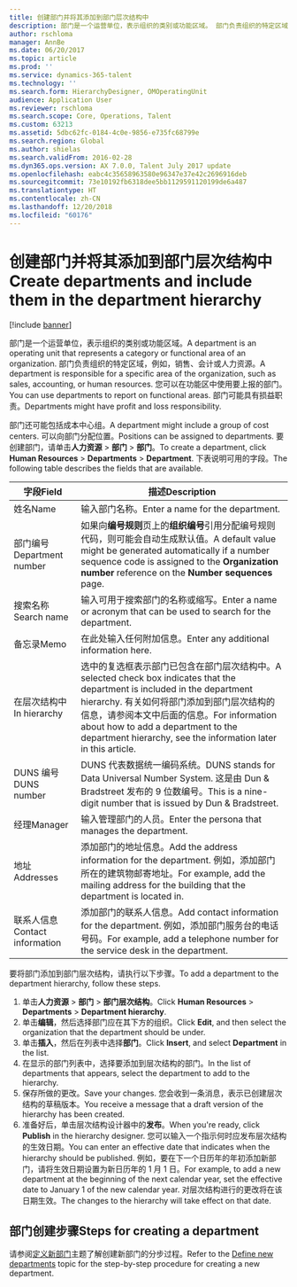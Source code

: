 ```yaml
---
title: 创建部门并将其添加到部门层次结构中
description: 部门是一个运营单位，表示组织的类别或功能区域。 部门负责组织的特定区域，例如，销售、会计或人力资源。 您可以在功能区中使用要上报的部门。 部门可能具有损益职责。
author: rschloma
manager: AnnBe
ms.date: 06/20/2017
ms.topic: article
ms.prod: ''
ms.service: dynamics-365-talent
ms.technology: ''
ms.search.form: HierarchyDesigner, OMOperatingUnit
audience: Application User
ms.reviewer: rschloma
ms.search.scope: Core, Operations, Talent
ms.custom: 63213
ms.assetid: 5dbc62fc-0184-4c0e-9856-e735fc68799e
ms.search.region: Global
ms.author: shielas
ms.search.validFrom: 2016-02-28
ms.dyn365.ops.version: AX 7.0.0, Talent July 2017 update
ms.openlocfilehash: eabc4c35658963580e96347e37e42c2696916deb
ms.sourcegitcommit: 73e10192fb6318dee5bb1129591120199de6a487
ms.translationtype: HT
ms.contentlocale: zh-CN
ms.lasthandoff: 12/20/2018
ms.locfileid: "60176"
---
```

# <a name="create-departments-and-include-them-in-the-department-hierarchy"></a><span data-ttu-id="97c01-106">创建部门并将其添加到部门层次结构中</span><span class="sxs-lookup"><span data-stu-id="97c01-106">Create departments and include them in the department hierarchy</span></span>

[!include [banner](includes/banner.md)]

<span data-ttu-id="97c01-107">部门是一个运营单位，表示组织的类别或功能区域。</span><span class="sxs-lookup"><span data-stu-id="97c01-107">A department is an operating unit that represents a category or functional area of an organization.</span></span> <span data-ttu-id="97c01-108">部门负责组织的特定区域，例如，销售、会计或人力资源。</span><span class="sxs-lookup"><span data-stu-id="97c01-108">A department is responsible for a specific area of the organization, such as sales, accounting, or human resources.</span></span> <span data-ttu-id="97c01-109">您可以在功能区中使用要上报的部门。</span><span class="sxs-lookup"><span data-stu-id="97c01-109">You can use departments to report on functional areas.</span></span> <span data-ttu-id="97c01-110">部门可能具有损益职责。</span><span class="sxs-lookup"><span data-stu-id="97c01-110">Departments might have profit and loss responsibility.</span></span>

<span data-ttu-id="97c01-111">部门还可能包括成本中心组。</span><span class="sxs-lookup"><span data-stu-id="97c01-111">A department might include a group of cost centers.</span></span> <span data-ttu-id="97c01-112">可以向部门分配位置。</span><span class="sxs-lookup"><span data-stu-id="97c01-112">Positions can be assigned to departments.</span></span> <span data-ttu-id="97c01-113">要创建部门，请单击**人力资源** &gt; **部门** &gt; **部门**。</span><span class="sxs-lookup"><span data-stu-id="97c01-113">To create a department, click **Human Resources** &gt; **Departments** &gt; **Department**.</span></span> <span data-ttu-id="97c01-114">下表说明可用的字段。</span><span class="sxs-lookup"><span data-stu-id="97c01-114">The following table describes the fields that are available.</span></span>

| <span data-ttu-id="97c01-115">字段</span><span class="sxs-lookup"><span data-stu-id="97c01-115">Field</span></span>               | <span data-ttu-id="97c01-116">描述</span><span class="sxs-lookup"><span data-stu-id="97c01-116">Description</span></span>                                                                                                                                                                                                       |
|---------------------|-------------------------------------------------------------------------------------------------------------------------------------------------------------------------------------------------------------------|
| <span data-ttu-id="97c01-117">姓名</span><span class="sxs-lookup"><span data-stu-id="97c01-117">Name</span></span>                | <span data-ttu-id="97c01-118">输入部门名称。</span><span class="sxs-lookup"><span data-stu-id="97c01-118">Enter a name for the department.</span></span>                                                                                                                                                                                  |
| <span data-ttu-id="97c01-119">部门编号</span><span class="sxs-lookup"><span data-stu-id="97c01-119">Department number</span></span>   | <span data-ttu-id="97c01-120">如果向**编号规则**页上的**组织编号**引用分配编号规则代码，则可能会自动生成默认值。</span><span class="sxs-lookup"><span data-stu-id="97c01-120">A default value might be generated automatically if a number sequence code is assigned to the **Organization number** reference on the **Number sequences** page.</span></span>                                                 |
| <span data-ttu-id="97c01-121">搜索名称</span><span class="sxs-lookup"><span data-stu-id="97c01-121">Search name</span></span>         | <span data-ttu-id="97c01-122">输入可用于搜索部门的名称或缩写。</span><span class="sxs-lookup"><span data-stu-id="97c01-122">Enter a name or acronym that can be used to search for the department.</span></span>                                                                                                                                            |
| <span data-ttu-id="97c01-123">备忘录</span><span class="sxs-lookup"><span data-stu-id="97c01-123">Memo</span></span>                | <span data-ttu-id="97c01-124">在此处输入任何附加信息。</span><span class="sxs-lookup"><span data-stu-id="97c01-124">Enter any additional information here.</span></span>                                                                                                                                                                            |
| <span data-ttu-id="97c01-125">在层次结构中</span><span class="sxs-lookup"><span data-stu-id="97c01-125">In hierarchy</span></span>        | <span data-ttu-id="97c01-126">选中的复选框表示部门已包含在部门层次结构中。</span><span class="sxs-lookup"><span data-stu-id="97c01-126">A selected check box indicates that the department is included in the department hierarchy.</span></span> <span data-ttu-id="97c01-127">有关如何将部门添加到部门层次结构的信息，请参阅本文中后面的信息。</span><span class="sxs-lookup"><span data-stu-id="97c01-127">For information about how to add a department to the department hierarchy, see the information later in this article.</span></span> |
| <span data-ttu-id="97c01-128">DUNS 编号</span><span class="sxs-lookup"><span data-stu-id="97c01-128">DUNS number</span></span>         | <span data-ttu-id="97c01-129">DUNS 代表数据统一编码系统。</span><span class="sxs-lookup"><span data-stu-id="97c01-129">DUNS stands for Data Universal Number System.</span></span> <span data-ttu-id="97c01-130">这是由 Dun & Bradstreet 发布的 9 位数编号。</span><span class="sxs-lookup"><span data-stu-id="97c01-130">This is a nine-digit number that is issued by Dun & Bradstreet.</span></span>                                                                                                     |
| <span data-ttu-id="97c01-131">经理</span><span class="sxs-lookup"><span data-stu-id="97c01-131">Manager</span></span>             | <span data-ttu-id="97c01-132">输入管理部门的人员。</span><span class="sxs-lookup"><span data-stu-id="97c01-132">Enter the persona that manages the department.</span></span>                                                                                                                                                                    |
| <span data-ttu-id="97c01-133">地址</span><span class="sxs-lookup"><span data-stu-id="97c01-133">Addresses</span></span>           | <span data-ttu-id="97c01-134">添加部门的地址信息。</span><span class="sxs-lookup"><span data-stu-id="97c01-134">Add the address information for the department.</span></span> <span data-ttu-id="97c01-135">例如，添加部门所在的建筑物邮寄地址。</span><span class="sxs-lookup"><span data-stu-id="97c01-135">For example, add the mailing address for the building that the department is located in.</span></span>                                                                          |
| <span data-ttu-id="97c01-136">联系人信息</span><span class="sxs-lookup"><span data-stu-id="97c01-136">Contact information</span></span> | <span data-ttu-id="97c01-137">添加部门的联系人信息。</span><span class="sxs-lookup"><span data-stu-id="97c01-137">Add contact information for the department.</span></span> <span data-ttu-id="97c01-138">例如，添加部门服务台的电话号码。</span><span class="sxs-lookup"><span data-stu-id="97c01-138">For example, add a telephone number for the service desk in the department.</span></span>                                                                                           |

<span data-ttu-id="97c01-139">要将部门添加到部门层次结构，请执行以下步骤。</span><span class="sxs-lookup"><span data-stu-id="97c01-139">To add a department to the department hierarchy, follow these steps.</span></span>

1.  <span data-ttu-id="97c01-140">单击**人力资源** &gt; **部门** &gt; **部门层次结构**。</span><span class="sxs-lookup"><span data-stu-id="97c01-140">Click **Human Resources** &gt; **Departments** &gt; **Department hierarchy**.</span></span>
2.  <span data-ttu-id="97c01-141">单击**编辑**，然后选择部门应在其下方的组织。</span><span class="sxs-lookup"><span data-stu-id="97c01-141">Click **Edit**, and then select the organization that the department should be under.</span></span>
3.  <span data-ttu-id="97c01-142">单击**插入**，然后在列表中选择**部门**。</span><span class="sxs-lookup"><span data-stu-id="97c01-142">Click **Insert**, and select **Department** in the list.</span></span>
4.  <span data-ttu-id="97c01-143">在显示的部门列表中，选择要添加到层次结构的部门。</span><span class="sxs-lookup"><span data-stu-id="97c01-143">In the list of departments that appears, select the department to add to the hierarchy.</span></span>
5.  <span data-ttu-id="97c01-144">保存所做的更改。</span><span class="sxs-lookup"><span data-stu-id="97c01-144">Save your changes.</span></span> <span data-ttu-id="97c01-145">您会收到一条消息，表示已创建层次结构的草稿版本。</span><span class="sxs-lookup"><span data-stu-id="97c01-145">You receive a message that a draft version of the hierarchy has been created.</span></span>
6.  <span data-ttu-id="97c01-146">准备好后，单击层次结构设计器中的**发布**。</span><span class="sxs-lookup"><span data-stu-id="97c01-146">When you're ready, click **Publish** in the hierarchy designer.</span></span> <span data-ttu-id="97c01-147">您可以输入一个指示何时应发布层次结构的生效日期。</span><span class="sxs-lookup"><span data-stu-id="97c01-147">You can enter an effective date that indicates when the hierarchy should be published.</span></span> <span data-ttu-id="97c01-148">例如，要在下一个日历年的年初添加新部门，请将生效日期设置为新日历年的 1 月 1 日。</span><span class="sxs-lookup"><span data-stu-id="97c01-148">For example, to add a new department at the beginning of the next calendar year, set the effective date to January 1 of the new calendar year.</span></span> <span data-ttu-id="97c01-149">对层次结构进行的更改将在该日期生效。</span><span class="sxs-lookup"><span data-stu-id="97c01-149">The changes to the hierarchy will take effect on that date.</span></span>

## <a name="steps-for-creating-a-department"></a><span data-ttu-id="97c01-150">部门创建步骤</span><span class="sxs-lookup"><span data-stu-id="97c01-150">Steps for creating a department</span></span>
<span data-ttu-id="97c01-151">请参阅[定义新部门](../fin-and-ops/hr/tasks/define-new-departments.md)主题了解创建新部门的分步过程。</span><span class="sxs-lookup"><span data-stu-id="97c01-151">Refer to the [Define new departments](../fin-and-ops/hr/tasks/define-new-departments.md) topic for the step-by-step procedure for creating a new department.</span></span> 
